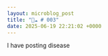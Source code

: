 ```yaml
---
layout: microblog_post
title: "🔵☁️ # 003"
date: 2025-06-19 22:21:02 +0000
---
```


I have posting disease
